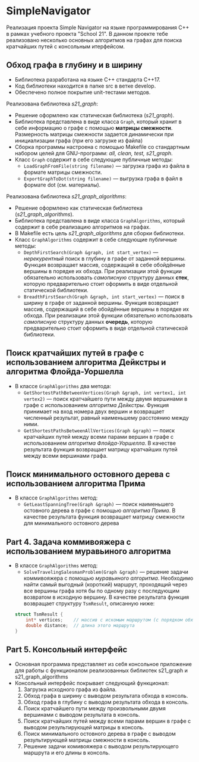 # SimpleNavigator

Реализация проекта Simple Navigator на языке программирования С++ в рамках учебного проекта "School 21".
В данном проекте тебе реализовано несколько основных алгоритмов на графах для поиска кратчайших путей с консольным итерфейсом.

## Обход графа в глубину и в ширину

* Библиотека разработана на языке С++ стандарта C++17.
* Код библиотеки находится в папке src в ветке develop.
* Обеспечено полное покрытие unit-тестами методов.

Реализована библиотека _s21_graph_:
* Решение оформлено как статическая библиотека (_s21_graph_).
* Библиотека представлена в виде класса `Graph`, который хранит в себе информацию о графе с помощью **матрицы смежности**. Размерность матрицы смежности задается динамически при инициализации графа (при его загрузке из файла)
* Сборка программы настроена с помощью Makefile со стандартным набором целей для GNU-программ: _all, clean, test, s21_graph_.
* Класс `Graph` содержит в себе следующие публичные методы:
    + `LoadGraphFromFile(string filename)` — загрузка графа из файла в формате матрицы смежности.
    + `ExportGraphToDot(string filename)` — выгрузка графа в файл в формате dot (см. материалы).

Реализована библиотека _s21_graph_algorithms_:
* Решение оформлено как статическая библиотека (_s21_graph_algorithms_).
* Библиотека представлена в виде класса `GraphAlgorithms`, который содержит в себе реализацию алгоритмов на графах. 
* В Makefile есть цель _s21_graph_algorithms_ для сборки библиотеки.
* Класс `GraphAlgorithms` содержит в себе следующие публичные методы:    
    + `DepthFirstSearch(Graph &graph, int start_vertex)` — *нерекурентный* поиск в глубину в графе от заданной вершины. Функция возвращает массив, содержащий в себе обойдённые вершины в порядке их обхода. При реализации этой функции обязательно использовать *самописную* структуру данных **стек**, которую предварительно стоит оформить в виде отдельной статической библиотеки.
    + `BreadthFirstSearch(Graph &graph, int start_vertex)` — поиск в ширину в графе от заданной вершины. Функция возвращает массив, содержащий в себе обойдённые вершины в порядке их обхода. При реализации этой функции обязательно использовать *самописную* структуру данных **очередь**, которую предварительно стоит оформить в виде отдельной статической библиотеки.


## Поиск кратчайших путей в графе с использованием алгоритма Дейкстры и алгоритма Флойда-Уоршелла

* В классе `GraphAlgorithms` два метода:
    + `GetShortestPathBetweenVertices(Graph &graph, int vertex1, int vertex2)` — поиск кратчайшего пути между двумя вершинами в графе с использованием *алгоритма Дейкстры*. Функция принимает на вход номера двух вершин и возвращает численный результат, равный наименьшему расстоянию между ними.
    + `GetShortestPathsBetweenAllVertices(Graph &graph)` — поиск кратчайших путей между всеми парами вершин в графе с использованием *алгоритма Флойда-Уоршелла*. В качестве результата функция возвращает матрицу кратчайших путей между всеми вершинами графа.

## Поиск минимального остовного дерева с использованием алгоритма Прима

* В классе `GraphAlgorithms` метод:
    + `GetLeastSpanningTree(Graph &graph)` — поиск наименьшего остовного дерева в графе с помощью *алгоритма Прима*. В качестве результата функция возвращает матрицу смежности для минимального остовного дерева

## Part 4. Задача коммивояжера с использованием муравьиного алгоритма

* В классе `GraphAlgorithms` метод:
    + `SolveTravelingSalesmanProblem(Graph &graph)` — решение задачи коммивояжера с помощью *муравьиного алгоритма*. Необходимо найти самый выгодный (короткий) маршрут, проходящий через все вершины графа хотя бы по одному разу с последующим возвратом в исходную вершину. В качестве результата функция возвращает структуру `TsmResult`, описанную ниже:
    ```cpp
    struct TsmResult {
        int* vertices;    // массив с искомым маршрутом (с порядком обхода вершин). Вместо int* можно использовать std::vector<int>
        double distance;  // длина этого маршрута
    }
    ``` 

## Part 5. Консольный интерфейс

* Основная программа представляет из себя консольное приложение для работы с функционалом реализованных библиотек s21_graph и s21_graph_algorithms
* Консольный интерфейс покрывает следующий функционал:
    1. Загрузка исходного графа из файла.
    2. Обход графа в ширину с выводом результата обхода в консоль.
    3. Обход графа в глубину с выводом результата обхода в консоль.
    4. Поиск кратчайшего пути между произвольными двумя вершинами с выводом результата в консоль.
    5. Поиск кратчайших путей между всеми парами вершин в графе с выводом результирующей матрицы в консоль.
    6. Поиск минимального остовного дерева в графе с выводом результирующей матрицы смежности в консоль.
    7. Решение задачи комивояжера с выводом результирующего маршрута и его длины в консоль.
